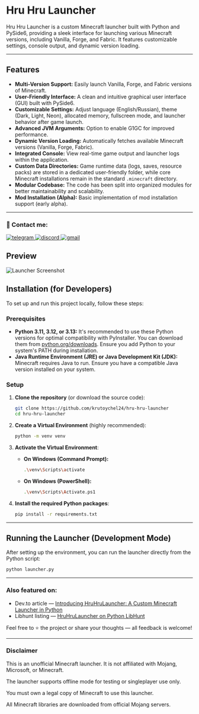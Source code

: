 # Hru Hru Launcher

Hru Hru Launcher is a custom Minecraft launcher built with Python and PySide6, providing a sleek interface for launching various Minecraft versions, including Vanilla, Forge, and Fabric. It features customizable settings, console output, and dynamic version loading.

---
## Features

* **Multi-Version Support:** Easily launch Vanilla, Forge, and Fabric versions of Minecraft.
* **User-Friendly Interface:** A clean and intuitive graphical user interface (GUI) built with PySide6.
* **Customizable Settings:** Adjust language (English/Russian), theme (Dark, Light, Neon), allocated memory, fullscreen mode, and launcher behavior after game launch.
* **Advanced JVM Arguments:** Option to enable G1GC for improved performance.
* **Dynamic Version Loading:** Automatically fetches available Minecraft versions (Vanilla, Forge, Fabric).
* **Integrated Console:** View real-time game output and launcher logs within the application.
* **Custom Data Directories:** Game runtime data (logs, saves, resource packs) are stored in a dedicated user-friendly folder, while core Minecraft installations remain in the standard `.minecraft` directory.
* **Modular Codebase:** The code has been split into organized modules for better maintainability and scalability.
* **Mod Installation (Alpha):** Basic implementation of mod installation support (early alpha).

---

### 👋 Contact me:

<p align="left">
  <a href="https://t.me/krutoychel24" target="_blank">
    <img src="https://img.shields.io/badge/Telegram-@krutoychel24-26A5E4?style=for-the-badge&logo=telegram&logoColor=white" alt="telegram"/>
  </a>
  <a href="https://discord.gg/t485rd37" target="_blank">
    <img src="https://img.shields.io/badge/Discord-HruHruStudio-5865F2?style=for-the-badge&logo=discord&logoColor=white" alt="discord"/>
  </a>
  <a href="mailto:krutoychel.info@gmail.com">
    <img src="https://img.shields.io/badge/Gmail-Write-D14836?style=for-the-badge&logo=gmail&logoColor=white" alt="gmail"/>
  </a>
</p>

## Preview

![Launcher Screenshot](https://i.postimg.cc/y8hygM23/Screenshot-2025-07-14-050917.png)

## Installation (for Developers)

To set up and run this project locally, follow these steps:

### Prerequisites

* **Python 3.11, 3.12, or 3.13:** It's recommended to use these Python versions for optimal compatibility with PyInstaller. You can download them from [python.org/downloads](https://www.python.org/downloads/). Ensure you add Python to your system's PATH during installation.
* **Java Runtime Environment (JRE) or Java Development Kit (JDK):** Minecraft requires Java to run. Ensure you have a compatible Java version installed on your system.

### Setup

1.  **Clone the repository** (or download the source code):
    ```bash
    git clone https://github.com/krutoychel24/hru-hru-launcher
    cd hru-hru-launcher
    ```
2.  **Create a Virtual Environment** (highly recommended):
    ```bash
    python -m venv venv
    ```

3.  **Activate the Virtual Environment**:
    * **On Windows (Command Prompt):**
        ```bash
        .\venv\Scripts\activate
        ```
    * **On Windows (PowerShell):**
        ```bash
        .\venv\Scripts\Activate.ps1
        ```

4.  **Install the required Python packages**:
    ```bash
    pip install -r requirements.txt
    ```

---

## Running the Launcher (Development Mode)

After setting up the environment, you can run the launcher directly from the Python script:

```bash
python launcher.py
```

---

### Also featured on:
* Dev.to article — [Introducing HruHruLauncher: A Custom Minecraft Launcher in Python](https://dev.to/krutoychel24/introducing-hruhrulauncher-a-custom-minecraft-launcher-written-in-python-with-pyside6-h2i)
* Libhunt listing — [HruHruLauncher on Python LibHunt](https://python.libhunt.com/hru-hru-launcher-alternatives)

Feel free to ⭐️ the project or share your thoughts — all feedback is welcome!

---

### Disclaimer

This is an unofficial Minecraft launcher. It is not affiliated with Mojang, Microsoft, or Minecraft.

The launcher supports offline mode for testing or singleplayer use only.

You must own a legal copy of Minecraft to use this launcher.

All Minecraft libraries are downloaded from official Mojang servers.
